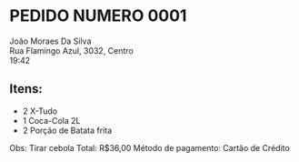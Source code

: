 # PEDIDO NUMERO 0001
João Moraes Da Silva  
Rua Flamingo Azul, 3032, Centro  
19:42  

## Itens:

 - 2 X-Tudo
 - 1 Coca-Cola 2L
 - 2 Porção de Batata frita

Obs: Tirar cebola
Total: R$36,00
Método de pagamento: Cartão de Crédito
